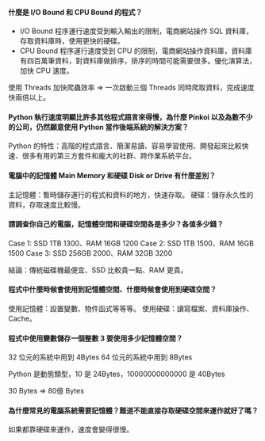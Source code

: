 #### 什麼是 I/O Bound 和 CPU Bound 的程式？

- I/O Bound 程序運行速度受到輸入輸出的限制，電商網站操作 SQL 資料庫，存取資料庫時，使用更快的硬碟。
- CPU Bound 程序運行速度受到 CPU 的限制，電商網站操作資料庫，資料庫有四百萬筆資料，對資料庫做排序，排序的時間可能需要很多。優化演算法，加快 CPU 速度。

使用 Threads 加快爬蟲效率 => 一次啟動三個 Threads 同時爬取資料，完成速度快兩倍以上。

#### Python 執行速度明顯比許多其他程式語言來得慢，為什麼 Pinkoi 以及為數不少的公司，仍然願意使用 Python 當作後端系統的解決方案？

Python 的特性：高階的程式語言、簡潔易讀、容易學習使用、開發起來比較快速、很多有用的第三方套件和龐大的社群、跨作業系統平台。

#### 電腦中的記憶體 Main Memory 和硬碟 Disk or Drive 有什麼差別？

主記憶體：暫時儲存運行的程式和資料的地方，快速存取。
硬碟：儲存永久性的資料，存取速度比較慢。

#### 請調查你自己的電腦，記憶體空間和硬碟空間各是多少？各值多少錢？

Case 1: SSD 1TB 1300、RAM 16GB 1200
Case 2: SSD 1TB 1500、RAM 16GB 1500
Case 3: SSD 256GB 2000、RAM 32GB 3200

結論：傳統磁碟機最便宜、SSD 比較貴一點、RAM 更貴。

#### 程式中什麼時候會使用到記憶體空間、什麼時候會使用到硬碟空間？

使用記憶體：設置變數、物件函式等等等。
使用硬碟：讀寫檔案、資料庫操作、Cache。

#### 程式中使用變數儲存一個整數 3 要使用多少記憶體空間？

32 位元的系統中用到 4Bytes
64 位元的系統中用到 8Bytes

Python 是動態類型，10 是 24Bytes，10000000000000 是 40Bytes

30 Bytes => 80億 Bytes

#### 為什麼常見的電腦系統需要記憶體？難道不能直接存取硬碟空間來運作就好了嗎？

如果都靠硬碟來運作，速度會變得很慢。